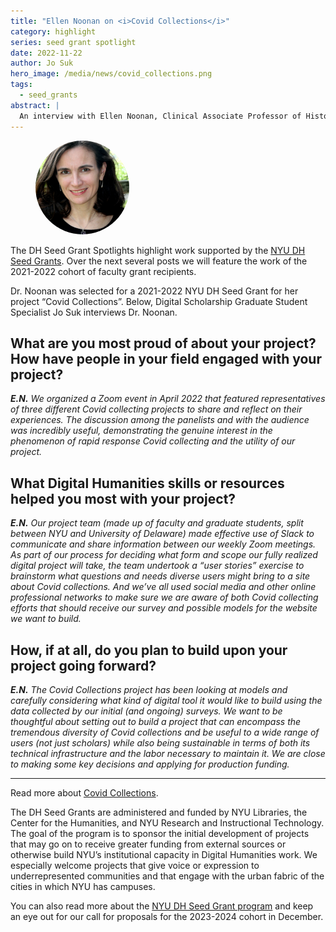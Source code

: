 ```yaml
---
title: "Ellen Noonan on <i>Covid Collections</i>"
category: highlight
series: seed grant spotlight
date: 2022-11-22
author: Jo Suk
hero_image: /media/news/covid_collections.png
tags:
  - seed_grants
abstract: |
  An interview with Ellen Noonan, Clinical Associate Professor of History and Director, Archives and Public History program
---
```


<article class="message is-success mb-4" style="max-width:800px">
  <div class="message-body has-text-warning" markdown="1">
<figure class="is-pulled-right">
  <img src="/media/people/noonan.png" style="border-radius:50%;width:150px;" alt="portrait of Dr. Ellen Noonan"/>
</figure>

The DH Seed Grant Spotlights highlight work supported by the [NYU DH Seed Grants](/funding/seed-grants). Over the next several posts we will feature the work of the 2021-2022 cohort of faculty grant recipients.

Dr. Noonan was selected for a 2021-2022 NYU DH Seed Grant for her project “Covid Collections”.
Below, Digital Scholarship Graduate Student Specialist Jo Suk interviews Dr. Noonan.

  </div>
</article>

## What are you most proud of about your project? How have people in your field engaged with your project?

_**E.N.** We organized a Zoom event in April 2022 that featured representatives of three different Covid collecting projects to share and reflect on their experiences. The discussion among the panelists and with the audience was incredibly useful, demonstrating the genuine interest in the phenomenon of rapid response Covid collecting and the utility of our project._

## What Digital Humanities skills or resources helped you most with your project?

_**E.N.** Our project team (made up of faculty and graduate students, split between NYU and University of Delaware) made effective use of Slack to communicate and share information between our weekly Zoom meetings. As part of our process for deciding what form and scope our fully realized digital project will take, the team undertook a “user stories” exercise to brainstorm what questions and needs diverse users might bring to a site about Covid collections. And we’ve all used social media and other online professional networks to make sure we are aware of both Covid collecting efforts that should receive our survey and possible models for the website we want to build._

## How, if at all, do you plan to build upon your project going forward?

_**E.N.** The Covid Collections project has been looking at models and carefully considering what kind of digital tool it would like to build using the data collected by our initial (and ongoing) surveys. We want to be thoughtful about setting out to build a project that can encompass the tremendous diversity of Covid collections and be useful to a wide range of users (not just scholars) while also being sustainable in terms of both its technical infrastructure and the labor necessary to maintain it. We are close to making some key decisions and applying for production funding._

<hr style="max-width:800px">

Read more about [Covid Collections](https://digitalhumanities.nyu.edu/projects/covid-collections/).

The DH Seed Grants are administered and funded by NYU Libraries, the Center for the Humanities, and NYU Research and Instructional Technology. The goal of the program is to sponsor the initial development of projects that may go on to receive greater funding from external sources or otherwise build NYU’s institutional capacity in Digital Humanities work. We especially welcome projects that give voice or expression to underrepresented communities and that engage with the urban fabric of the cities in which NYU has campuses.

You can also read more about the [NYU DH Seed Grant program](/funding/seed-grants) and keep an eye out for our call for proposals for the 2023-2024 cohort in December.
